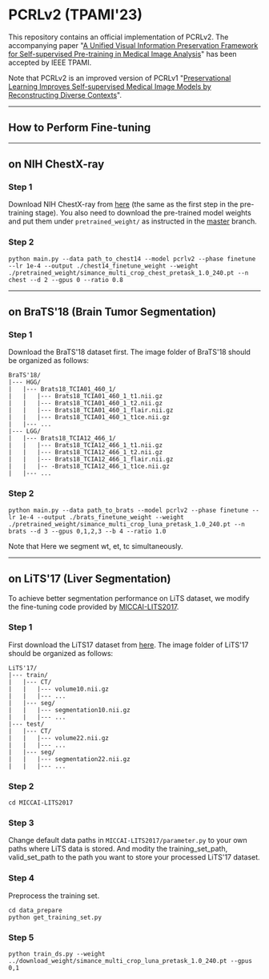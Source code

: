 # PCRLv2 (TPAMI'23)
This repository contains an official implementation of PCRLv2. The accompanying paper "[A Unified Visual Information Preservation Framework for Self-supervised Pre-training in Medical Image Analysis](https://arxiv.org/pdf/2301.00772.pdf)" has been accepted by IEEE TPAMI. 

Note that PCRLv2 is an improved version of PCRLv1 "[Preservational Learning Improves Self-supervised Medical Image Models by Reconstructing Diverse Contexts](https://arxiv.org/pdf/2109.04379.pdf)".

----
## How to Perform Fine-tuning

----
## on NIH ChestX-ray

### Step 1

Download NIH ChestX-ray from [here](https://nihcc.app.box.com/v/ChestXray-NIHCC) (the same as the first step in the pre-training stage). You also need to download the pre-trained model weights and put them under `pretrained_weight/` as instructed in the [master](https://github.com/RL4M/PCRLv2/tree/main) branch.

### Step 2

```
python main.py --data path_to_chest14 --model pcrlv2 --phase finetune --lr 1e-4 --output ./chest14_finetune_weight --weight ./pretrained_weight/simance_multi_crop_chest_pretask_1.0_240.pt --n chest --d 2 --gpus 0 --ratio 0.8
```

----
## on BraTS'18 (Brain Tumor Segmentation)

### Step 1 

Download the BraTS'18 dataset first. The image folder of BraTS'18 should be organized as follows:

```
BraTS'18/
|--- HGG/
|  	|--- Brats18_TCIA01_460_1/
|	|	|--- Brats18_TCIA01_460_1_t1.nii.gz
|	|	|--- Brats18_TCIA01_460_1_t2.nii.gz
|	|	|--- Brats18_TCIA01_460_1_flair.nii.gz
|	|	|--- Brats18_TCIA01_460_1_t1ce.nii.gz
|  	|--- ...
|--- LGG/
|  	|--- Brats18_TCIA12_466_1/
|	|	|--- Brats18_TCIA12_466_1_t1.nii.gz
|	|	|--- Brats18_TCIA12_466_1_t2.nii.gz
|	|	|--- Brats18_TCIA12_466_1_flair.nii.gz
|	|	|-- -Brats18_TCIA12_466_1_t1ce.nii.gz
|  	|--- ...
```



### Step 2 

```
python main.py --data path_to_brats --model pcrlv2 --phase finetune --lr 1e-4 --output ./brats_finetune_weight --weight ./pretrained_weight/simance_multi_crop_luna_pretask_1.0_240.pt --n brats --d 3 --gpus 0,1,2,3 --b 4 --ratio 1.0
```

Note that Here we segment wt, et, tc simultaneously.

----
## on LiTS'17 (Liver Segmentation)

To achieve better segmentation performance on LiTS dataset, we modify the fine-tuning code provided by [MICCAI-LITS2017](https://github.com/assassint2017/MICCAI-LITS2017).

### Step 1

First download the LiTS17 dataset from [here](https://competitions.codalab.org/competitions/17094). The image folder of LiTS'17 should be organized as follows:

```
LiTS'17/
|--- train/
|	|--- CT/
|	|	|--- volume10.nii.gz
|	|	|--- ...
|	|--- seg/
|	|	|--- segmentation10.nii.gz
|	|	|--- ...
|--- test/
|	|--- CT/
|	|	|--- volume22.nii.gz
|	|	|--- ...
|	|--- seg/
|	|	|--- segmentation22.nii.gz
|	|	|--- ...
```



### Step 2

```
cd MICCAI-LITS2017
```

### Step 3

Change default data paths in `MICCAI-LITS2017/parameter.py` to your own paths where LiTS data is stored. And modity the training_set_path, valid_set_path to the path you want to store your processed LiTS'17 dataset. 

### Step 4

Preprocess the training set.

```
cd data_prepare
python get_training_set.py
```

### Step 5

```
python train_ds.py --weight ../download_weight/simance_multi_crop_luna_pretask_1.0_240.pt --gpus 0,1
```


